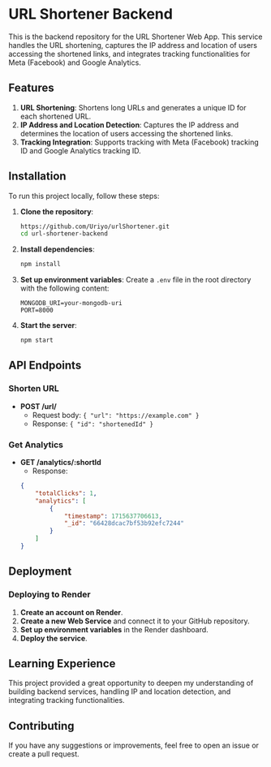 # URL Shortener Backend

This is the backend repository for the URL Shortener Web App. This service handles the URL shortening, captures the IP address and location of users accessing the shortened links, and integrates tracking functionalities for Meta (Facebook) and Google Analytics.

## Features

1. **URL Shortening**: Shortens long URLs and generates a unique ID for each shortened URL.
2. **IP Address and Location Detection**: Captures the IP address and determines the location of users accessing the shortened links.
3. **Tracking Integration**: Supports tracking with Meta (Facebook) tracking ID and Google Analytics tracking ID.

## Installation

To run this project locally, follow these steps:

1. **Clone the repository**:
    ```bash
    https://github.com/Uriyo/urlShortener.git
    cd url-shortener-backend
    ```

2. **Install dependencies**:
    ```bash
    npm install
    ```

3. **Set up environment variables**:
    Create a `.env` file in the root directory with the following content:
    ```env
    MONGODB_URI=your-mongodb-uri
    PORT=8000
    ```

4. **Start the server**:
    ```bash
    npm start
    ```

## API Endpoints

### Shorten URL

- **POST /url/**
    - Request body: `{ "url": "https://example.com" }`
    - Response: `{ "id": "shortenedId" }`

### Get Analytics

- **GET /analytics/:shortId**
    - Response: 
    ```json
    {
        "totalClicks": 1,
        "analytics": [
            {
                "timestamp": 1715637706613,
                "_id": "66428dcac7bf53b92efc7244"
            }
        ]
    }
    ```

## Deployment

### Deploying to Render

1. **Create an account on Render**.
2. **Create a new Web Service** and connect it to your GitHub repository.
3. **Set up environment variables** in the Render dashboard.
4. **Deploy the service**.

## Learning Experience

This project provided a great opportunity to deepen my understanding of building backend services, handling IP and location detection, and integrating tracking functionalities.

## Contributing

If you have any suggestions or improvements, feel free to open an issue or create a pull request.



